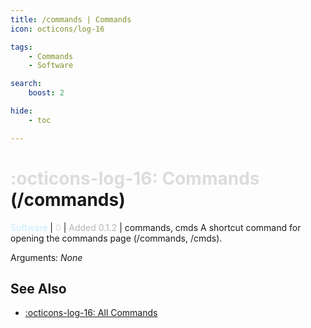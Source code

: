 ```yaml
---
title: /commands | Commands
icon: octicons/log-16

tags:
    - Commands
    - Software

search:
    boost: 2

hide:
    - toc

---
```

# <p style="color: rgb(220,220,220); display: inline;">:octicons-log-16: Commands</p> (/commands)
<div style="display:inline;">
<p style="color: #C6EDFB; display: inline;">Software</p> | <p style="color: rgb(220,220,220); display: inline;">0</p> | <p style="color: rgb(180,180,180); display: inline;"> Added 0.1.2</p> | commands, cmds
</div>
A shortcut command for opening the commands page (/commands, /cmds).

Arguments: _None_

## See Also
<!-- * [Destrix Plus](/404.html) -->
<!-- * [:fontawesome-solid-ranking-star: /check-rank](/Commands/specifics/checkrank/) -->
* [:octicons-log-16: All Commands](/Commands/)